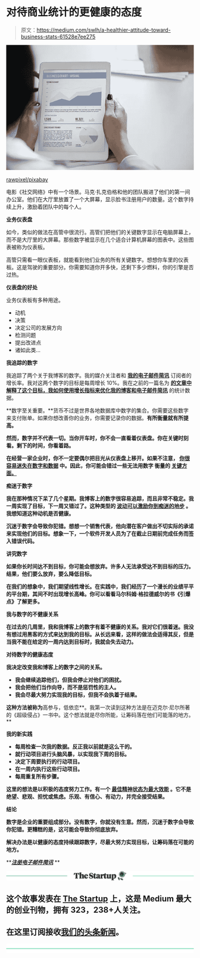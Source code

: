 # 对待商业统计的更健康的态度

> 原文：<https://medium.com/swlh/a-healthier-attitude-toward-business-stats-61528e7ee275>

![](img/c2d729c000e838fe158a736d7b7bf568.png)

[rawpixel/pixabay](https://pixabay.com/en/screen-computer-technology-adult-3157390/)

电影《社交网络》中有一个场景。马克·扎克伯格和他的团队搬进了他们的第一间办公室。他们在大厅里放置了一个大屏幕，显示脸书注册用户的数量。这个数字持续上升，激励着团队中的每个人。

**业务仪表盘**

如今，类似的做法在高管中很流行。高管们把他们的关键数字显示在电脑屏幕上，而不是大厅里的大屏幕。那些数字被显示在几个适合计算机屏幕的图表中。这些图表被称为仪表板。

高管只需看一眼仪表板，就能看到他们业务的所有关键数字。想想你车里的仪表板。这是驾驶的重要部分。你需要知道你开多快，还剩下多少燃料，你的引擎是否过热。

**仪表盘的好处**

业务仪表板有多种用途。

*   动机
*   决策
*   决定公司的发展方向
*   检测问题
*   提出改进点
*   诸如此类…

**我追踪的数字**

我追踪了两个关于我博客的数字。我的媒介关注者和 [**我的电子邮件简讯**](http://eepurl.com/c_1Mw5) 订阅者的增长率。我对这两个数字的目标是每周增长 10%。我在之前的一篇名为 [**的文章中解释了这个目标，我如何使用增长指标来优化我的博客和电子邮件简讯**](https://ideavisionaction.com/personal-development/how-i-use-growth-metrics-to-optimize-the-stats-of-my-blog-and-email-newsletter/) 的统计数据。

**数字至关重要。**货币不过是世界各地数据库中数字的集合。你需要这些数字来支付账单。如果你想改善你的业务，你需要记录你的数据。[](https://ideavisionaction.com/personal-development/what-gets-measured-gets-improved/)**有所衡量就有所提高。**

**然而，数字并不代表一切。当你开车时，你不会一直看着仪表盘。你在关键时刻看。剩下的时间，你看着路。**

**在经营一家企业时，你不一定要偶尔把目光从仪表盘上移开。如果不注意， [**你很容易迷失在数字和数据**](https://ideavisionaction.com/marketing/data-is-the-gold-if-you-know-how-to-use-it/) 中。因此，你可能会错过一些无法用数字 衡量的 [**关键方面。**](https://ideavisionaction.com/entrepreneurship/dont-sacrifice-what-cant-be-measured/)**

****痴迷于数字****

**我在那种情况下呆了几个星期。我博客上的数字很容易追踪，而且非常不稳定。我一周实现了目标，下一周又错过了。这种类型的 [**波动可以激励你到痴迷的地步**](https://ideavisionaction.com/entrepreneurship/how-to-motivate-yourself-to-the-level-of-obsession/) 。我想知道这种动机是否健康。**

**沉迷于数字会导致你犯错。想想一个销售代表，他向潜在客户做出不切实际的承诺来实现他们的目标。想象一下，一个软件开发人员为了在截止日期前完成任务而签入错误代码。**

****讲究数字****

**如果你长时间达不到目标，你可能会想放弃。许多人无法承受达不到目标的压力。结果，他们要么放弃，要么降低目标。**

**在我们的想象中，我们期望线性增长。在实践中，我们经历了一个漫长的业绩平平的平台期，其间不时出现增长高峰。你可以看看马尔科姆·格拉德威尔的书《引爆点》了解更多。**

****我与数字的不健康关系****

**在过去的几周里，我和我博客上的数字有着不健康的关系。我对它们很着迷。我没有想过用黑客的方式来达到我的目标。从长远来看，这样的做法会适得其反，但是当我不能在给定的一周内达到目标时，我就会失去动力。**

**对待数字的健康态度**

**我决定改变我和博客上的数字之间的关系。**

*   **我会继续追踪他们，但我会停止对他们的困扰。**
*   **我会把他们当作向导，而不是惩罚性的主人。**
*   **我会尽最大努力实现我的目标，但我不会执着于结果。**

**这种方法被称为**高参与，低依恋**。我第一次读到这种方法是在迈克尔·尼尔所著的《超级侵占》一书中。这个想法就是尽你所能，让筹码落在他们可能落的地方。**

****我的新实践****

*   **每周检查一次我的数据。反正我以前就是这么干的。**
*   **就行动项目进行头脑风暴，以实现我下周的目标。**
*   **决定下周要执行的行动项目。**
*   **在一周内执行这些行动项目。**
*   **每周重复所有步骤。**

**这里的想法是以积极的态度努力工作。有一个 [**最佳精神状态为最大效能**](https://ideavisionaction.com/personal-development/optimal-emotional-state-for-maximum-performance/) 。它不是绝望、悲观、担忧或焦虑。乐观、有信心、有动力，并完全接受结果。**

****结论****

**数字是企业的重要组成部分。没有数字，你就没有生意。然而，沉迷于数字会导致你犯错。更糟糕的是，这可能会导致你彻底放弃。**

**解决办法是以健康的态度持续跟踪数字，尽最大努力实现目标，让筹码落在可能的地方。**

**[***注册电子邮件简讯***](https://ideavisionaction.com/email-newsletter/) **

**[![](img/308a8d84fb9b2fab43d66c117fcc4bb4.png)](https://medium.com/swlh)**

## **这个故事发表在 [The Startup](https://medium.com/swlh) 上，这是 Medium 最大的创业刊物，拥有 323，238+人关注。**

## **在这里订阅接收[我们的头条新闻](http://growthsupply.com/the-startup-newsletter/)。**

**[![](img/b0164736ea17a63403e660de5dedf91a.png)](https://medium.com/swlh)**